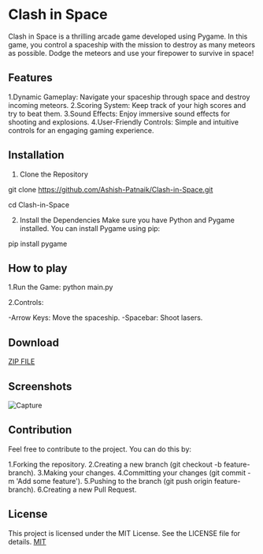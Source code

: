 # Clash in Space

Clash in Space is a thrilling arcade game developed using Pygame. In this game, you control a spaceship with the mission to destroy as many meteors as possible. Dodge the meteors and use your firepower to survive in space!




## Features

1.Dynamic Gameplay: Navigate your spaceship through space and destroy incoming meteors.
2.Scoring System: Keep track of your high scores and try to beat them.
3.Sound Effects: Enjoy immersive sound effects for shooting and explosions.
4.User-Friendly Controls: Simple and intuitive controls for an engaging gaming experience.


## Installation
1. Clone the Repository

git clone https://github.com/Ashish-Patnaik/Clash-in-Space.git

cd Clash-in-Space

2. Install the Dependencies
Make sure you have Python and Pygame installed. You can install Pygame using pip:

pip install pygame


    
## How to play

1.Run the Game:
python main.py

2.Controls:

-Arrow Keys: Move the spaceship.
-Spacebar: Shoot lasers.

## Download
[ZIP FILE](https://github.com/Ashish-Patnaik/Clash-in-Space/releases/download/v1.0.0/Clash.in.Space.zip)


## Screenshots

![Capture](https://github.com/Ashish-Patnaik/Clash-in-Space/assets/172313590/54e64e43-f7ac-4928-accf-f85123ae1020)


## Contribution

Feel free to contribute to the project. You can do this by:

1.Forking the repository.
2.Creating a new branch (git checkout -b feature-branch).
3.Making your changes.
4.Committing your changes (git commit -m 'Add some feature').
5.Pushing to the branch (git push origin feature-branch).
6.Creating a new Pull Request.


## License

This project is licensed under the MIT License. See the LICENSE file for details. [MIT](https://choosealicense.com/licenses/mit/)







    









